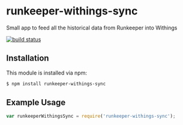 # runkeeper-withings-sync

Small app to feed all the historical data from Runkeeper into Withings

[![build status](https://secure.travis-ci.org/carlosvillademor/runkeeper-withings-sync.png)](http://travis-ci.org/carlosvillademor/runkeeper-withings-sync)

## Installation

This module is installed via npm:

``` bash
$ npm install runkeeper-withings-sync
```

## Example Usage

``` js
var runkeeperWithingsSync = require('runkeeper-withings-sync');
```
